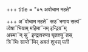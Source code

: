 +++
title = "०५ अवोचाम महते"

+++
अ᳓वोचाम महते᳓ सउ᳓भगाय सत्यं᳓  
त्वेषा᳓भियाम् महिमा᳓नम् इन्द्रिय᳓म्  
अस्मा᳓न् सु᳓ इन्द्रावरुणा घृतश्चु᳓तस्  
त्रि᳓भिः साप्ते᳓भिर् अवतं शुभस् पती